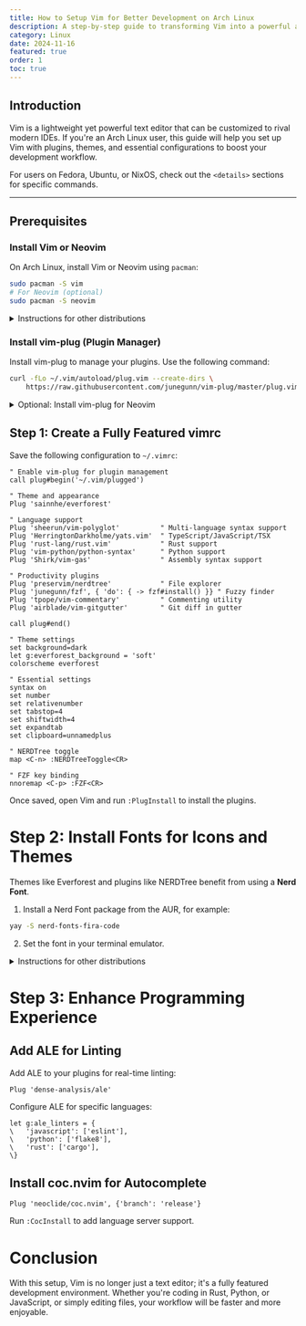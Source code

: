 ```yaml
---
title: How to Setup Vim for Better Development on Arch Linux
description: A step-by-step guide to transforming Vim into a powerful and modern text editor with plugins, themes, and essential configurations for Arch Linux users.
category: Linux
date: 2024-11-16
featured: true
order: 1
toc: true
---
```


## Introduction

Vim is a lightweight yet powerful text editor that can be customized to rival modern IDEs. If you're an Arch Linux user, this guide will help you set up Vim with plugins, themes, and essential configurations to boost your development workflow.  

For users on Fedora, Ubuntu, or NixOS, check out the `<details>` sections for specific commands.

---

## Prerequisites

### Install Vim or Neovim
On Arch Linux, install Vim or Neovim using `pacman`:
```bash
sudo pacman -S vim
# For Neovim (optional)
sudo pacman -S neovim
```

<details> <summary>Instructions for other distributions</summary>

### Fedora

```bash
sudo dnf install vim
sudo dnf install neovim # For Neovim
```

### Ubuntu

```bash
sudo apt update
sudo apt install vim
sudo apt install neovim # For Neovim
```

### NixOS

Add Vim or Neovim to your `configuration.nix`:

```nix
environment.systemPackages = with pkgs; [
  vim
  neovim
];
```

Rebuild the configuration:

```bash
sudo nixos-rebuild switch
```

</details>

### Install vim-plug (Plugin Manager)

Install vim-plug to manage your plugins. Use the following command:

```bash
curl -fLo ~/.vim/autoload/plug.vim --create-dirs \
    https://raw.githubusercontent.com/junegunn/vim-plug/master/plug.vim
```

<details> <summary>Optional: Install vim-plug for Neovim</summary>

For Neovim, place `plug.vim` in Neovim's config directory:

```bash
curl -fLo ~/.local/share/nvim/site/autoload/plug.vim --create-dirs \
    https://raw.githubusercontent.com/junegunn/vim-plug/master/plug.vim
```

</details>

## Step 1: Create a Fully Featured vimrc

Save the following configuration to `~/.vimrc`:

```vim
" Enable vim-plug for plugin management
call plug#begin('~/.vim/plugged')

" Theme and appearance
Plug 'sainnhe/everforest'

" Language support
Plug 'sheerun/vim-polyglot'          " Multi-language syntax support
Plug 'HerringtonDarkholme/yats.vim'  " TypeScript/JavaScript/TSX
Plug 'rust-lang/rust.vim'            " Rust support
Plug 'vim-python/python-syntax'      " Python support
Plug 'Shirk/vim-gas'                 " Assembly syntax support

" Productivity plugins
Plug 'preservim/nerdtree'            " File explorer
Plug 'junegunn/fzf', { 'do': { -> fzf#install() }} " Fuzzy finder
Plug 'tpope/vim-commentary'          " Commenting utility
Plug 'airblade/vim-gitgutter'        " Git diff in gutter

call plug#end()

" Theme settings
set background=dark
let g:everforest_background = 'soft'
colorscheme everforest

" Essential settings
syntax on
set number
set relativenumber
set tabstop=4
set shiftwidth=4
set expandtab
set clipboard=unnamedplus

" NERDTree toggle
map <C-n> :NERDTreeToggle<CR>

" FZF key binding
nnoremap <C-p> :FZF<CR>
```

Once saved, open Vim and run `:PlugInstall` to install the plugins.

# Step 2: Install Fonts for Icons and Themes

Themes like Everforest and plugins like NERDTree benefit from using a **Nerd Font**.

1. Install a Nerd Font package from the AUR, for example:

```bash
yay -S nerd-fonts-fira-code
```

2. Set the font in your terminal emulator.

<details> <summary>Instructions for other distributions</summary>

### Fedora

```bash
sudo dnf install fira-code-fonts
```

### Ubuntu

Download and install a Nerd Font manually:

```bash
wget https://github.com/ryanoasis/nerd-fonts/releases/download/v2.3.3/FiraCode.zip
unzip FiraCode.zip -d ~/.fonts
fc-cache -fv
```

</details>


# Step 3: Enhance Programming Experience

## Add ALE for Linting

Add ALE to your plugins for real-time linting:

```vim
Plug 'dense-analysis/ale'
```

Configure ALE for specific languages:

```vim
let g:ale_linters = {
\   'javascript': ['eslint'],
\   'python': ['flake8'],
\   'rust': ['cargo'],
\}
```

## Install coc.nvim for Autocomplete

```vim
Plug 'neoclide/coc.nvim', {'branch': 'release'}
```

Run `:CocInstall` to add language server support.

# Conclusion

With this setup, Vim is no longer just a text editor; it's a fully featured development environment. Whether you're coding in Rust, Python, or JavaScript, or simply editing files, your workflow will be faster and more enjoyable.
